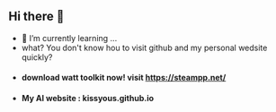## Hi there 👋
- 🌱 I’m currently learning ...
- what? You don't know hou to visit github and my personal wedsite quickly?
- #### download watt toolkit now!   visit https://steampp.net/
- #### My AI website : kissyous.github.io
